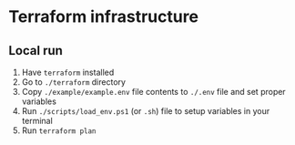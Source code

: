 # Terraform infrastructure

## Local run

1. Have `terraform` installed
2. Go to `./terraform` directory
3. Copy `./example/example.env` file contents to `./.env` file and set proper variables
4. Run `./scripts/load_env.ps1` (or `.sh`) file to setup variables in your terminal
5. Run `terraform plan`
